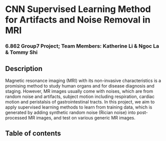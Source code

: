 # CNN Supervised Learning Method for Artifacts and Noise Removal in MRI
### 6.862 Group7 Project; Team Members: Katherine Li & Ngoc La & Tommy Shi
## Description
Magnetic resonance imaging (MRI) with its non-invasive characteristics is a promising method to study human organs and for disease diagnosis and staging. However, MR images usually come with noises, which are from random noise and artifacts, subject motion including respiration, cardiac motion and peristalsis of gastrointestinal tracts. In this project, we aim to apply supervised learning methods to learn from training data, which is generated by adding synthetic random noise (Rician noise) into post-processed MR images, and test on various generic MR images.

## Table of contents

